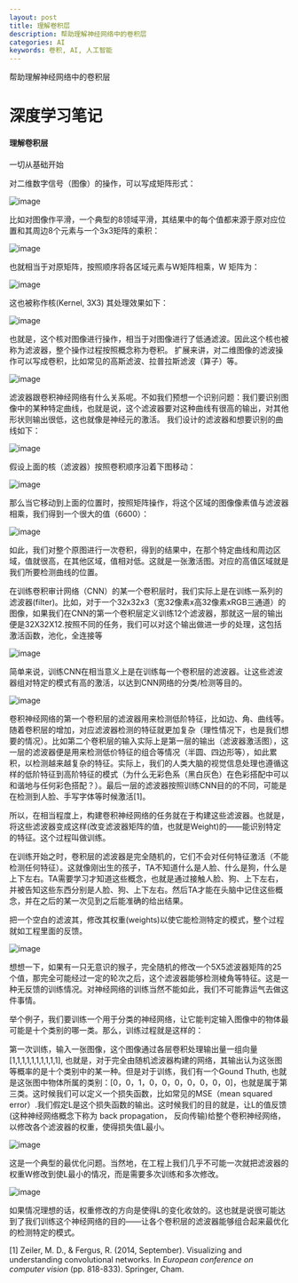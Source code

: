 ```yaml
---
layout: post
title: 理解卷积层
description: 帮助理解神经网络中的卷积层
categories: AI
keywords: 卷积, AI, 人工智能
---
```


帮助理解神经网络中的卷积层

# 深度学习笔记
#### 理解卷积层
一切从基础开始

对二维数字信号（图像）的操作，可以写成矩阵形式：

![image](/images/posts/20180613/2018061301.jpg)

比如对图像作平滑，一个典型的8领域平滑，其结果中的每个值都来源于原对应位置和其周边8个元素与一个3x3矩阵的乘积：

![image](/images/posts/20180613/2018061302.jpg)

也就相当于对原矩阵，按照顺序将各区域元素与W矩阵相乘，W 矩阵为：

![image](/images/posts/20180613/2018061303.jpg)

这也被称作核(Kernel, 3X3)
其处理效果如下：

![image](/images/posts/20180613/2018061304.jpg)

也就是，这个核对图像进行操作，相当于对图像进行了低通滤波。因此这个核也被称为滤波器，整个操作过程按照概念称为卷积。 扩展来讲，对二维图像的滤波操作可以写成卷积，比如常见的高斯滤波、拉普拉斯滤波（算子）等。

![image](/images/posts/20180613/2018061305.jpg)

滤波器跟卷积神经网络有什么关系呢。不如我们预想一个识别问题：我们要识别图像中的某种特定曲线，也就是说，这个滤波器要对这种曲线有很高的输出，对其他形状则输出很低，这也就像是神经元的激活。 我们设计的滤波器和想要识别的曲线如下：

![image](/images/posts/20180613/2018061306.jpg)

假设上面的核（滤波器）按照卷积顺序沿着下图移动：

![image](/images/posts/20180613/2018061307.jpg)

那么当它移动到上面的位置时，按照矩阵操作，将这个区域的图像像素值与滤波器相乘，我们得到一个很大的值（6600）：

![image](/images/posts/20180613/2018061308.jpg)

如此，我们对整个原图进行一次卷积，得到的结果中，在那个特定曲线和周边区域，值就很高，在其他区域，值相对低。这就是一张激活图。对应的高值区域就是我们所要检测曲线的位置。

在训练卷积审计网络（CNN）的某一个卷积层时，我们实际上是在训练一系列的滤波器(filter)。比如，对于一个32x32x3（宽32像素x高32像素xRGB三通道）的图像，如果我们在CNN的第一个卷积层定义训练12个滤波器，那就这一层的输出便是32X32X12.按照不同的任务，我们可以对这个输出做进一步的处理，这包括激活函数，池化，全连接等

![image](/images/posts/20180613/2018061309.jpg)

简单来说，训练CNN在相当意义上是在训练每一个卷积层的滤波器。让这些滤波器组对特定的模式有高的激活，以达到CNN网络的分类/检测等目的。

![image](/images/posts/20180613/2018061310.jpg)

卷积神经网络的第一个卷积层的滤波器用来检测低阶特征，比如边、角、曲线等。随着卷积层的增加，对应滤波器检测的特征就更加复杂（理性情况下，也是我们想要的情况）。比如第二个卷积层的输入实际上是第一层的输出（滤波器激活图），这一层的滤波器便是用来检测低价特征的组合等情况（半圆、四边形等），如此累积，以检测越来越复杂的特征。实际上，我们的人类大脑的视觉信息处理也遵循这样的低阶特征到高阶特征的模式（为什么无彩色系（黑白灰色）在色彩搭配中可以和谐地与任何彩色搭配？）。最后一层的滤波器按照训练CNN目的的不同，可能是在检测到人脸、手写字体等时候激活[1]。

所以，在相当程度上，构建卷积神经网络的任务就在于构建这些滤波器。也就是，将这些滤波器变成这样(改变滤波器矩阵的值，也就是Weight)的——能识别特定的特征。这个过程叫做训练。

在训练开始之时，卷积层的滤波器是完全随机的，它们不会对任何特征激活（不能检测任何特征）。这就像刚出生的孩子，TA不知道什么是人脸、什么是狗，什么是上下左右。TA需要学习才知道这些概念，也就是通过接触人脸、狗、上下左右，并被告知这些东西分别是人脸、狗、上下左右。然后TA才能在头脑中记住这些概念，并在之后的某一次见到之后能准确的给出结果。

把一个空白的滤波其，修改其权重(weights)以使它能检测特定的模式，整个过程就如工程里面的反馈。

![image](/images/posts/20180613/2018061311.jpg)

想想一下，如果有一只无意识的猴子，完全随机的修改一个5X5滤波器矩阵的25个值，那完全可能经过一定的轮次之后，这个滤波器能够检测棱角等特征。这是一种无反馈的训练情况。对神经网络的训练当然不能如此，我们不可能靠运气去做这件事情。

举个例子，我们要训练一个用于分类的神经网络，让它能判定输入图像中的物体最可能是十个类别的哪一类。那么，训练过程就是这样的：

第一次训练，输入一张图像，这个图像通过各层卷积处理输出量一组向量[1,1,1,1,1,1,1,1,1,1], 也就是，对于完全由随机滤波器构建的网络，其输出认为这张图等概率的是十个类别中的某一种。但是对于训练，我们有一个Gound Thuth, 也就是这张图中物体所属的类别：[0，0，1，0，0，0，0，0，0，0]，也就是属于第三类。这时候我们可以定义一个损失函数，比如常见的MSE（mean squared error）.我们假定L是这个损失函数的输出。这时候我们的目的就是，让L的值反馈(这种神经网络概念下称为 back propagation， 反向传输)给整个卷积神经网络，以修改各个滤波器的权重，使得损失值L最小。

![image](/images/posts/20180613/2018061312.jpg)

这是一个典型的最优化问题。当然地，在工程上我们几乎不可能一次就把滤波器的权重W修改到使L最小的情况，而是需要多次训练和多次修改。

![image](/images/posts/20180613/2018061313.jpg)

如果情况理想的话，权重修改的方向是使得L的变化收敛的。这也就是说很可能达到了我们训练这个神经网络的目的——让各个卷积层的滤波器能够组合起来最优化的检测特定的模式。

[1] Zeiler, M. D., & Fergus, R. (2014, September). Visualizing and understanding convolutional networks. In *European conference on computer vision* (pp. 818-833). Springer, Cham.